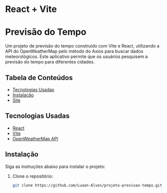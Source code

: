 # React + Vite

# Previsão do Tempo

Um projeto de previsão do tempo construído com Vite e React, utilizando a API do OpenWeatherMap pelo método do Axios para buscar dados meteorológicos. Este aplicativo permite que os usuários pesquisem a previsão do tempo para diferentes cidades.

## Tabela de Conteúdos

- [Tecnologias Usadas](#tecnologias-usadas)
- [Instalação](#instalação)
- [Site](https://luaan-alves.github.io/projeto-previsao-tempo/)

## Tecnologias Usadas

- [React](https://reactjs.org/)
- [Vite](https://vitejs.dev/)
- [OpenWeatherMap API](https://openweathermap.org/api)

## Instalação

Siga as instruções abaixo para instalar o projeto:

1. Clone o repositório:
   ```bash
   git clone https://github.com/Luaan-Alves/projeto-previsao-tempo.git
